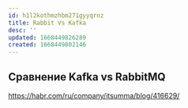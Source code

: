 ```yaml
---
id: h1l2kothmzhbm271gyyqrnz
title: Rabbit Vs Kafka
desc: ''
updated: 1668449826289
created: 1668449802146
---
```


## Сравнение Kafka vs RabbitMQ

https://habr.com/ru/company/itsumma/blog/416629/